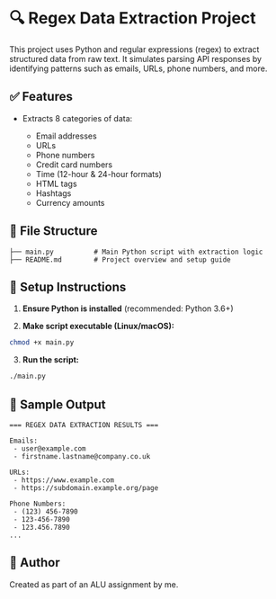 # 🔍 Regex Data Extraction Project

This project uses Python and regular expressions (regex) to extract structured data from raw text. It simulates parsing API responses by identifying patterns such as emails, URLs, phone numbers, and more.

## ✅ Features

* Extracts 8 categories of data:

  * Email addresses
  * URLs
  * Phone numbers
  * Credit card numbers
  * Time (12-hour & 24-hour formats)
  * HTML tags
  * Hashtags
  * Currency amounts

## 📁 File Structure

```
├── main.py          # Main Python script with extraction logic
├── README.md        # Project overview and setup guide
```

## 🚀 Setup Instructions

1. **Ensure Python is installed** (recommended: Python 3.6+)

2. **Make script executable (Linux/macOS):**

```bash
chmod +x main.py
```

3. **Run the script:**

```bash
./main.py
```

## 🧪 Sample Output

```
=== REGEX DATA EXTRACTION RESULTS ===

Emails:
 - user@example.com
 - firstname.lastname@company.co.uk

URLs:
 - https://www.example.com
 - https://subdomain.example.org/page

Phone Numbers:
 - (123) 456-7890
 - 123-456-7890
 - 123.456.7890
...
```

## 👤 Author

Created as part of an ALU assignment by me.

